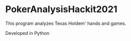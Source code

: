 # PokerAnalysisHackit2021

This program analyzes Texas Holdem' hands and games.

Developed in Python
